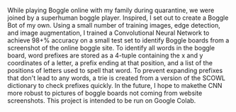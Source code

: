 While playing Boggle online with my family during quarantine, we were joined by a superhuman boggle player. Inspired, I set out to create a Boggle Bot of my own. Using a small number of training images, edge detection, and image augmentation, I trained a Convolutional Neural Network to achieve 98+% accuracy on a small test set to identify Boggle boards from a screenshot of the online boggle site. To identify all words in the boggle board, word prefixes are stored as a 4-tuple containing the x and y coordinates of a letter, a prefix ending at that position, and a list of the positions of letters used to spell that word. To prevent expanding prefixes that don't lead to any words, a trie is created from a version of the SCOWL dictionary to check prefixes quickly. In the future, I hope to makethe CNN more robust to pictures of boggle boards not coming from website screenshots. This project is intended to be run on Google Colab.
